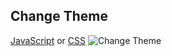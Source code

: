 ## Change Theme
[JavaScript](theme-javascript/index.js) or [CSS](theme-css/style.css)
![Change Theme][fileTheme]

[fileTheme]: readme/change-theme.gif